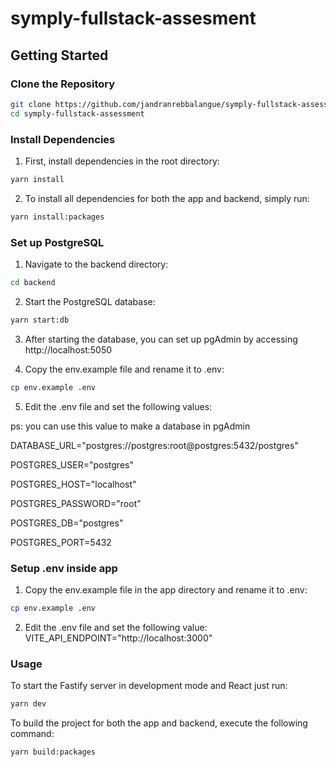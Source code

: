 # symply-fullstack-assesment

## Getting Started

### Clone the Repository

```bash
git clone https://github.com/jandranrebbalangue/symply-fullstack-assessment.git
cd symply-fullstack-assessment
```
### Install Dependencies

1. First, install dependencies in the root directory:
```bash
yarn install
```
2. To install all dependencies for both the app and backend, simply run:
```bash
yarn install:packages
```
### Set up PostgreSQL

1. Navigate to the backend directory:

```bash
cd backend
```
2. Start the PostgreSQL database: 

```bash
yarn start:db
```
3. After starting the database, you can set up pgAdmin by accessing http://localhost:5050

4. Copy the env.example file and rename it to .env:
```bash
cp env.example .env
```
5. Edit the .env file and set the following values:

ps: you can use this value to make a database in pgAdmin

DATABASE_URL="postgres://postgres:root@postgres:5432/postgres"

POSTGRES_USER="postgres"

POSTGRES_HOST="localhost"

POSTGRES_PASSWORD="root"

POSTGRES_DB="postgres"

POSTGRES_PORT=5432

### Setup .env inside app
1. Copy the env.example file in the app directory and rename it to .env:
```bash
cp env.example .env
```
2. Edit the .env file and set the following value:
VITE_API_ENDPOINT="http://localhost:3000"

### Usage
To start the Fastify server in development mode and React just run:
```bash
yarn dev
```
To build the project for both the app and backend, execute the following command:
```bash
yarn build:packages
```
